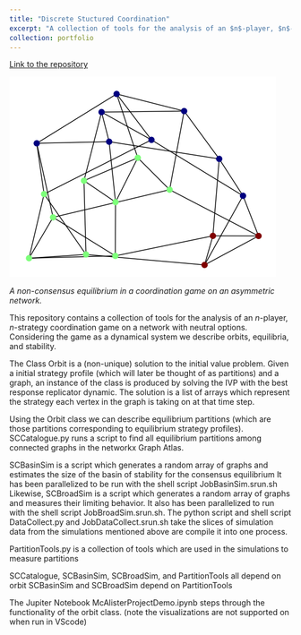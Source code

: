 ```yaml
---
title: "Discrete Stuctured Coordination"
excerpt: "A collection of tools for the analysis of an $n$-player, $n$-strategy coordination game on a network with neutral options. Considering the game as a dynamical system we describe orbits, equilibria, and stability.<br/><img src='/images/DiscreteStructuredImage.png'>"
collection: portfolio
---
```


[Link to the repository ](https://github.com/feffermanlab/JSM_2024_StructuredCoordination)

<img src='/images/DiscreteStructuredImage.png'>

<i>A non-consensus equilibrium in a coordination game on an asymmetric network.</i>

This repository contains a collection of tools for the analysis of an $n$-player, $n$-strategy coordination game on a network with neutral options. 
Considering the game as a dynamical system we describe orbits, equilibria, and stability.  

The Class Orbit is a (non-unique) solution to the initial value problem. Given a initial strategy profile (which will
later be thought of as partitions) and a graph, an instance of the class is produced by solving the IVP
with the best response replicator dynamic. The solution is a list of arrays which represent the strategy
each vertex in the graph is taking on at that time step. 

Using the Orbit class we can describe equilibrium partitions (which are those partitions corresponding to
equilibrium strategy profiles). SCCatalogue.py runs a script to find all equilibrium partitions among
connected graphs in the networkx Graph Atlas. 

SCBasinSim is a script which generates a random array of graphs and estimates the size of the basin of 
stability for the consensus equilibrium It has been parallelized to be run with the shell script JobBasinSim.srun.sh
Likewise, SCBroadSim is a script which generates a random array of graphs and measures their limiting behavior.
It also has been parallelized to run with the shell script JobBroadSim.srun.sh.
The python script and shell script DataCollect.py and JobDataCollect.srun.sh take the slices of simulation data from the
simulations mentioned above are compile it into one process. 

PartitionTools.py is a collection of tools which are used in the simulations to measure partitions

SCCatalogue, SCBasinSim, SCBroadSim, and PartitionTools all depend on orbit
SCBasinSim and SCBroadSim depend on PartitionTools

The Jupiter Notebook McAlisterProjectDemo.ipynb steps through the functionality of the orbit class. 
(note the visualizations are not supported on when run in VScode)